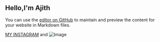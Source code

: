 ## Hello,**I'm Ajith**


You can use the [editor on GitHub](https://github.com/Ajithchacko2001/newweb/edit/gh-pages/index.md) to maintain and preview the content for your website in Markdown files.


[MY INSTAGRAM](https://www.instagram.com/4jith.c/) and ![Image](src)
